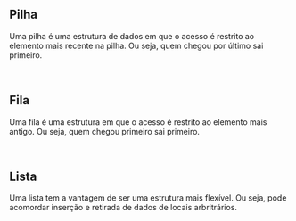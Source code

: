 ## Pilha  
Uma pilha é uma estrutura de dados em que o acesso é restrito ao elemento mais recente na pilha. Ou seja, quem chegou por último sai primeiro.  

<br>

## Fila   
Uma fila é uma estrutura em que o acesso é restrito ao elemento mais antigo. Ou seja, quem chegou primeiro sai primeiro.  

<br>

## Lista  
Uma lista tem a vantagem de ser uma estrutura mais flexível. Ou seja, pode acomordar inserção e retirada de dados de locais arbritrários.  

<br>

